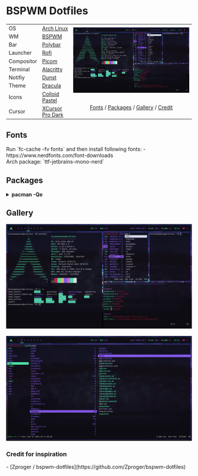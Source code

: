 <h1 align="left">BSPWM Dotfiles</h1> 

<table>
      <tr>
            <td>OS</td>
            <td><a target="_blank" href="https://archlinux.org/">Arch Linux</a></td>
            <td rowspan="10">
                  <img align="center" src="https://raw.githubusercontent.com/alexeymasasin/dotfiles/refs/heads/main/images/bspwm.png"/>
                  <br/><br/>
                  <p align="center">
                        <a href="#fonts">Fonts</a> / <a href="#packages">Packages</a> / <a href="#gallery">Gallery</a> / <a href="#credit">Credit</a> 
                  </p>
            </td>
      </tr>
      <tr>
            <td>WM</td>
            <td><a target="_blank" href="https://github.com/baskerville/bspwm">BSPWM</a></td>
      </tr>
      <tr>
            <td>Bar</td>
            <td><a target="_blank" href="https://github.com/polybar/polybar">Polybar</a></td>
      </tr>
      <tr>
            <td>Launcher</td>
            <td><a target="_blank" href="https://github.com/davatorium/rofi">Rofi</a></td>
      </tr>
      <tr>
            <td>Compositor</td>
            <td><a target="_blank" href="https://github.com/FT-Labs/picom">Picom</a></td>
      </tr>
      <tr>
            <td>Terminal</td>
            <td><a href="https://alacritty.org/">Alacritty</a></td>
      </tr>
      <tr>
            <td>Notifiy</td>
            <td><a target="_blank" href="https://github.com/dunst-project/dunst">Dunst</a></td>
      </tr>
      <tr>
            <td>Theme</td>
            <td><a target="_blank" href="https://draculatheme.com/gtk">Dracula</a></td>
      </tr>
      <tr>
            <td>Icons</td>
            <td><a target="_blank" href="https://www.gnome-look.org/p/2200291">Colloid Pastel</a></td>
      </tr>
      <tr>
            <td>Cursor</td>
            <td><a target="_blank" href="https://www.gnome-look.org/p/1481466">XCursor Pro Dark</a></td>
      </tr>
      
</table>

<h2 id="fonts">Fonts</h2>
Run `fc-cache -fv fonts` and then install following fonts:
- https://www.nerdfonts.com/font-downloads <br>
      Arch package: `ttf-jetbrains-mono-nerd`

<h2 id="packages">Packages</h2>
<details>
  <summary><b>pacman -Qe</b></summary>
  
  ```
      alacritty 0.13.2-3
      amd-ucode 20240909.552ed9b8-1
      base 3-2
      base-devel 1-2
      blueberry 1.4.8-2
      bluez-utils 5.78-1
      bspwm 0.9.10-4
      deskreen 2.0.4-5
      discord 0.0.71-1
      dmenu 5.3-3
      dunst 1.11.0-1
      efibootmgr 18-3
      feh 3.10.3-1
      firefox 131.0.2-1
      flameshot 12.1.0-5
      git 2.47.0-1
      google-chrome 129.0.6668.100-1
      gpick 0.3-2
      grub 2:2.12-3
      gst-plugin-pipewire 1:1.2.5-1
      gvfs 1.56.0-1
      htop 3.3.0-3
      i2c-tools 4.3-6
      i3lock 2.15-2
      intel-media-driver 24.3.3-1
      iwd 2.22-1
      libpulse 17.0-3
      libva-intel-driver 2.4.1-3
      libva-mesa-driver 1:24.2.4-1
      linux 6.11.2.arch1-1
      linux-firmware 20240909.552ed9b8-1
      lsof 4.99.3-2
      lxappearance 0.6.3-5
      ly 1.0.2-1
      nano 8.2-1
      neofetch 7.1.0-2
      neovim 0.10.2-2
      network-manager-applet 1.36.0-1
      networkmanager 1.50.0-1
      nodejs-lts-iron 20.18.0-1
      noto-fonts-cjk 20230817-2
      npm 10.9.0-1
      ntfs-3g 2022.10.3-1
      openrgb 0.9-4
      os-prober 1.81-2
      pavucontrol 1:6.1-1
      picom 12.2-1
      pipewire 1:1.2.5-1
      pipewire-alsa 1:1.2.5-1
      pipewire-jack 1:1.2.5-1
      polybar 3.7.2-2
      pulseaudio 17.0-3
      pulseaudio-bluetooth 17.0-3
      ranger 1.9.3-11
      ripgrep 14.1.1-1
      rofi 1.7.5-3
      rxvt-unicode 9.31-6
      smartmontools 7.4-2
      sxhkd 0.6.2-4
      telegram-desktop 5.6.1-1
      thunar-volman 4.18.0-3
      ttf-liberation 2.1.5-2
      unzip 6.0-21
      vi 1:070224-6
      vim 9.1.0764-1
      visual-studio-code-bin 1.94.0-1
      vlc 3.0.21-6
      vulkan-intel 1:24.2.4-1
      vulkan-radeon 1:24.2.4-1
      wget 1.24.5-3
      wireless_tools 30.pre9-4
      wireplumber 0.5.6-1
      xclip 0.13-5
      xcolor 0.5.1-4
      xdg-utils 1.2.1-1
      xdo 0.5.7-3
      xf86-video-amdgpu 23.0.0-2
      xf86-video-ati 1:22.0.0-2
      xf86-video-nouveau 1.0.17-3
      xf86-video-vmware 13.4.0-3
      xorg-server 21.1.13-1
      xorg-xinit 1.4.2-2
      xorg-xrandr 1.5.2-2
      yarn 1.22.22-2
      zram-generator 1.1.2-1
  ```
</details>

<h2 id="gallery">Gallery</h2>
  <p align="center">
    <img src="https://raw.githubusercontent.com/alexeymasasin/dotfiles/refs/heads/main/images/bspwm.png" />
    &nbsp;&nbsp;
    <img src="https://raw.githubusercontent.com/alexeymasasin/dotfiles/refs/heads/main/images/ranger.png" />
  </p>

<h3 id="credit">Credit for inspiration</h3>
- [Zproger / bspwm-dotfiles](https://github.com/Zproger/bspwm-dotfiles)
